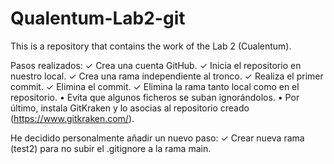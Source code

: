 # Qualentum-Lab2-git
This is a repository that contains the work of the Lab 2 (Cualentum).

Pasos realizados: 
✓ Crea una cuenta GitHub.
✓ Inicia el repositorio en nuestro local.
✓ Crea una rama independiente al tronco.
✓ Realiza el primer commit.
✓ Elimina el commit.
✓ Elimina la rama tanto local como en el repositorio.
• Evita que algunos ficheros se suban ignorándolos.
• Por último, instala GitKraken y lo asocias al repositorio creado (https://www.gitkraken.com/). 

He decidido personalmente añadir un nuevo paso: 
 ✓ Crear nueva rama (test2) para no subir el .gitignore a la rama main.
